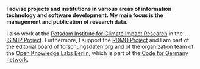 **I advise projects and institutions in various areas of information technology and software development. My main focus is the management and publication of research data.**

I also work at the [Potsdam Institute for Climate Impact Research](https://pik-potsdam.de) in the [ISIMIP Project](https://www.isimip.org/). Furthermore, I support the [RDMO Project](https://rdmorganiser.github.io/) and I am part of the editorial board of [forschungsdaten.org](https://www.forschungsdaten.org) and of the organization team of the [Open Knowledge Labs Berlin](https://codefor.de/berlin/), which is part of the [Code for Germany network](https://codefor.de).

